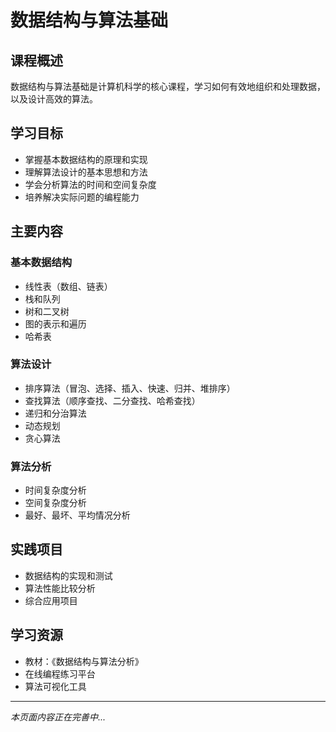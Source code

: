 # 数据结构与算法基础

## 课程概述

数据结构与算法基础是计算机科学的核心课程，学习如何有效地组织和处理数据，以及设计高效的算法。

## 学习目标

- 掌握基本数据结构的原理和实现
- 理解算法设计的基本思想和方法
- 学会分析算法的时间和空间复杂度
- 培养解决实际问题的编程能力

## 主要内容

### 基本数据结构
- 线性表（数组、链表）
- 栈和队列
- 树和二叉树
- 图的表示和遍历
- 哈希表

### 算法设计
- 排序算法（冒泡、选择、插入、快速、归并、堆排序）
- 查找算法（顺序查找、二分查找、哈希查找）
- 递归和分治算法
- 动态规划
- 贪心算法

### 算法分析
- 时间复杂度分析
- 空间复杂度分析
- 最好、最坏、平均情况分析

## 实践项目

- 数据结构的实现和测试
- 算法性能比较分析
- 综合应用项目

## 学习资源

- 教材：《数据结构与算法分析》
- 在线编程练习平台
- 算法可视化工具

---

*本页面内容正在完善中...*